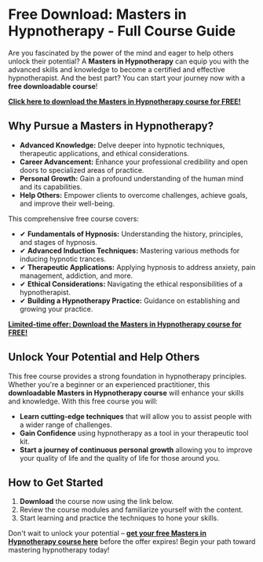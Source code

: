 # Free Download: Masters in Hypnotherapy - Full Course Guide

Are you fascinated by the power of the mind and eager to help others unlock their potential? A **Masters in Hypnotherapy** can equip you with the advanced skills and knowledge to become a certified and effective hypnotherapist. And the best part? You can start your journey now with a **free downloadable course**!

[**Click here to download the Masters in Hypnotherapy course for FREE!**](https://udemywork.com/masters-in-hypnotherapy)

## Why Pursue a Masters in Hypnotherapy?

*   **Advanced Knowledge:** Delve deeper into hypnotic techniques, therapeutic applications, and ethical considerations.
*   **Career Advancement:** Enhance your professional credibility and open doors to specialized areas of practice.
*   **Personal Growth:** Gain a profound understanding of the human mind and its capabilities.
*   **Help Others:** Empower clients to overcome challenges, achieve goals, and improve their well-being.

This comprehensive free course covers:

*   ✔ **Fundamentals of Hypnosis:** Understanding the history, principles, and stages of hypnosis.
*   ✔ **Advanced Induction Techniques:** Mastering various methods for inducing hypnotic trances.
*   ✔ **Therapeutic Applications:** Applying hypnosis to address anxiety, pain management, addiction, and more.
*   ✔ **Ethical Considerations:** Navigating the ethical responsibilities of a hypnotherapist.
*   ✔ **Building a Hypnotherapy Practice:** Guidance on establishing and growing your practice.

[**Limited-time offer: Download the Masters in Hypnotherapy course for FREE!**](https://udemywork.com/masters-in-hypnotherapy)

## Unlock Your Potential and Help Others

This free course provides a strong foundation in hypnotherapy principles. Whether you're a beginner or an experienced practitioner, this **downloadable Masters in Hypnotherapy course** will enhance your skills and knowledge. With this free course you will:

*   **Learn cutting-edge techniques** that will allow you to assist people with a wider range of challenges.
*   **Gain Confidence** using hypnotherapy as a tool in your therapeutic tool kit.
*   **Start a journey of continuous personal growth** allowing you to improve your quality of life and the quality of life for those around you.

## How to Get Started

1.  **Download** the course now using the link below.
2.  Review the course modules and familiarize yourself with the content.
3.  Start learning and practice the techniques to hone your skills.

Don't wait to unlock your potential – **[get your free Masters in Hypnotherapy course here](https://udemywork.com/masters-in-hypnotherapy)** before the offer expires! Begin your path toward mastering hypnotherapy today!
